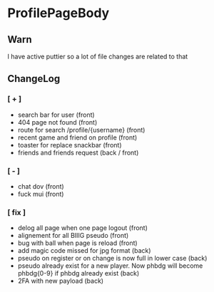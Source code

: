 # ProfilePageBody

## Warn

I have active puttier so a lot of file changes are related to that

## ChangeLog

### [ + ]

- search bar for user (front)
- 404 page not found (front)
- route for search /profile/{username} (front)
- recent game and friend on profile (front)
- toaster for replace snackbar (front)
- friends and friends request (back / front)

### [ - ]

- chat dov (front)
- fuck mui (front)

### [ fix ]

- delog all page when one page logout (front)
- alignement for all BIIIG pseudo (front)
- bug with ball when page is reload (front)
- add magic code missed for jpg format (back)
- pseudo on register or on change is now full in lower case (back)
- pseudo already exist for a new player. Now phbdg will become phbdg{0-9} if phbdg already exist (back)
- 2FA with new payload (back)

